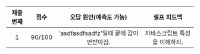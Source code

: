 | 제출 번째 |  점수  |         오답 원인(예측도 가능)          |          셀프 피드백          |
| :-------: | :----: | :-------------------------------------: | :---------------------------: |
|     1     | 90/100 | 'asdfasdfsadfz'일때 끝에 값이 안받아짐. | 자바스크립트 특징을 이해하자. |
